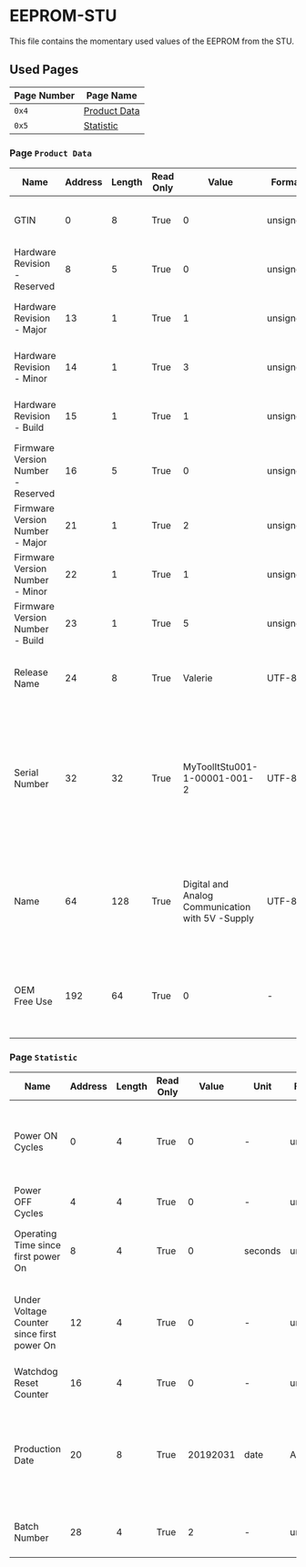 # EEPROM-STU

This file contains the momentary used values of the EEPROM from the STU.

## Used Pages

| Page Number | Page Name                          |
| ----------- | ---------------------------------- |
| `0x4`       | [Product Data](#page:product-data) |
| `0x5`       | [Statistic](#page:statistic)       |

<a name="page:product-data"></a>

### Page `Product Data`

| Name                               | Address | Length | Read Only | Value                                            | Format   | Description                                                                                                             |
| ---------------------------------- | ------- | ------ | --------- | ------------------------------------------------ | -------- | ----------------------------------------------------------------------------------------------------------------------- |
| GTIN                               | 0       | 8      | True      | 0                                                | unsigned | Global Trade Identification Number (GTIN)                                                                               |
| Hardware Revision - Reserved       | 8       | 5      | True      | 0                                                | unsigned | Hardware Revision Number - Reserved                                                                                     |
| Hardware Revision - Major          | 13      | 1      | True      | 1                                                | unsigned | Hardware Revision Number - Major                                                                                        |
| Hardware Revision - Minor          | 14      | 1      | True      | 3                                                | unsigned | Hardware Revision Number - Minor                                                                                        |
| Hardware Revision - Build          | 15      | 1      | True      | 1                                                | unsigned | Hardware Revision Number - Build                                                                                        |
| Firmware Version Number - Reserved | 16      | 5      | True      | 0                                                | unsigned | Firmware Version Number - Reserved                                                                                      |
| Firmware Version Number - Major    | 21      | 1      | True      | 2                                                | unsigned | Firmware Version Number - Major                                                                                         |
| Firmware Version Number - Minor    | 22      | 1      | True      | 1                                                | unsigned | Firmware Version Number - Minor                                                                                         |
| Firmware Version Number - Build    | 23      | 1      | True      | 5                                                | unsigned | Firmware Version Number - Build                                                                                         |
| Release Name                       | 24      | 8      | True      | Valerie                                          | UTF-8    | Release Name, represents Major - Minor                                                                                  |
| Serial Number                      | 32      | 32     | True      | MyToolItStu001-1-00001-001-2                     | UTF-8    | Manufacture Serial Number (Derived from ISBN); Product Group - Subgroup - Manufacture ID - Product Number - Check Digit |
| Name                               | 64      | 128    | True      | Digital and Analog Communication with 5V -Supply | UTF-8    | Manufacture Name; This may extend Serial Number, supports URL, extend definition, etc.                                  |
| OEM Free Use                       | 192     | 64     | True      | 0                                                | -        | Supports Manufacture Specific information in format that is free to choose                                              |

<a name="page:statistic"></a>

### Page `Statistic`

| Name                                       | Address | Length | Read Only | Value    | Unit    | Format   | Description                                                                       |
| ------------------------------------------ | ------- | ------ | --------- | -------- | ------- | -------- | --------------------------------------------------------------------------------- |
| Power ON Cycles                            | 0       | 4      | True      | 0        | -       | unsigned | Power On Cycles since first reset(Note that a resets also counts as power on)     |
| Power OFF Cycles                           | 4       | 4      | True      | 0        | -       | unsigned | Power Off Cycles since first reset                                                |
| Operating Time since first power On        | 8       | 4      | True      | 0        | seconds | unsigned | Operating Time since first power On in seconds                                    |
| Under Voltage Counter since first power On | 12      | 4      | True      | 0        | -       | unsigned | Counts of under voltages that yields into turn off state(Brown Out)               |
| Watchdog Reset Counter                     | 16      | 4      | True      | 0        | -       | unsigned | Watchdog Resets since first power on                                              |
| Production Date                            | 20      | 8      | True      | 20192031 | date    | ASCII    | Production Date (EEPROM Production Write) in the format yyyymmdd (year month day) |
| Batch Number                               | 28      | 4      | True      | 2        | -       | unsigned | Consecutive number for manufactured devices                                       |
